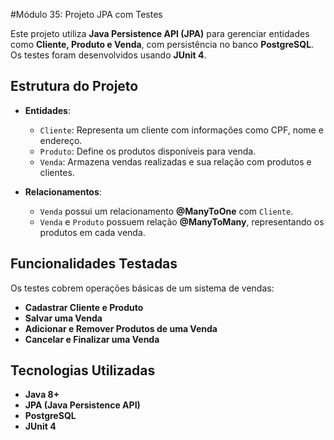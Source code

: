 #Módulo 35: Projeto JPA com Testes

Este projeto utiliza **Java Persistence API (JPA)** para gerenciar entidades como **Cliente, Produto e Venda**, com persistência no banco **PostgreSQL**. Os testes foram desenvolvidos usando **JUnit 4**.

## Estrutura do Projeto

- **Entidades**:
  - `Cliente`: Representa um cliente com informações como CPF, nome e endereço.
  - `Produto`: Define os produtos disponíveis para venda.
  - `Venda`: Armazena vendas realizadas e sua relação com produtos e clientes.

- **Relacionamentos**:
  - `Venda` possui um relacionamento **@ManyToOne** com `Cliente`.
  - `Venda` e `Produto` possuem relação **@ManyToMany**, representando os produtos em cada venda.

## Funcionalidades Testadas

Os testes cobrem operações básicas de um sistema de vendas:
- **Cadastrar Cliente e Produto**  
- **Salvar uma Venda**  
- **Adicionar e Remover Produtos de uma Venda**  
- **Cancelar e Finalizar uma Venda**  

## Tecnologias Utilizadas

- **Java 8+**
- **JPA (Java Persistence API)**
- **PostgreSQL**
- **JUnit 4**
